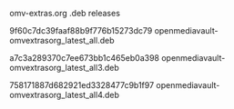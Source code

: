 omv-extras.org .deb releases

9f60c7dc39faaf88b9f776b15273dc79  openmediavault-omvextrasorg_latest_all.deb

a7c3a289370c7ee673bb1c465eb0a398  openmediavault-omvextrasorg_latest_all3.deb

758171887d682921ed3328477c9b1f97  openmediavault-omvextrasorg_latest_all4.deb
